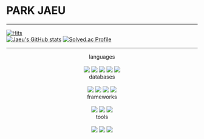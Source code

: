 # PARK JAEU 
***
[![Hits](https://hits.seeyoufarm.com/api/count/incr/badge.svg?url=https%3A%2F%2Fgithub.com%2Fsome1mine%2Fhit-counter&count_bg=%2379C83D&title_bg=%23555555&icon=&icon_color=%23E7E7E7&title=hits&edge_flat=false)](https://hits.seeyoufarm.com)<br>
[![Jaeu's GitHub stats](https://github-readme-stats.vercel.app/api?username=some1mine)](https://github.com/anuraghazra/github-readme-stats)
[![Solved.ac Profile](http://mazassumnida.wtf/api/v2/generate_badge?boj=some1mine)](https://solved.ac/some1mine/)
<!--
**some1mine/some1mine** is a ✨ _special_ ✨ repository because its `README.md` (this file) appears on your GitHub profile.

Here are some ideas to get you started:

- 🔭 I’m currently working on ...
- 🌱 I’m currently learning ...
- 👯 I’m looking to collaborate on ...
- 🤔 I’m looking for help with ...
- 💬 Ask me about ...
- 📫 How to reach me: ...
- 😄 Pronouns: ...
- ⚡ Fun fact: ...
-->
***
<div align = center> languages </div>
<br>
<div align = center> 
  <img src="https://img.shields.io/badge/java-007396?style=for-the-badge&logo=java&logoColor=white"> 
  <img src="https://img.shields.io/badge/javascript-F7DF1E?style=for-the-badge&logo=javascript&logoColor=black"> 
  <img src="https://img.shields.io/badge/html5-E34F26?style=for-the-badge&logo=html5&logoColor=white"> 
  <img src="https://img.shields.io/badge/css-1572B6?style=for-the-badge&logo=css3&logoColor=white"> 
  <img src="https://img.shields.io/badge/python-3776AB?style=for-the-badge&logo=python&logoColor=white"> 
  <br>
</div>


<div align = center> databases </div>
<br>
<div align = center> 
  <img src="https://img.shields.io/badge/oracle-F80000?style=for-the-badge&logo=oracle&logoColor=white"> 
  <img src="https://img.shields.io/badge/mysql-4479A1?style=for-the-badge&logo=mysql&logoColor=white"> 
  <img src="https://img.shields.io/badge/mariaDB-003545?style=for-the-badge&logo=mariaDB&logoColor=white"> 
  <img src="https://img.shields.io/badge/sqlite-003B57?style=for-the-badge&logo=sqlite&logoColor=white">
  <br>
</div>


<div align = center> frameworks </div>
<br>
<div align = center> 
  <img src="https://img.shields.io/badge/spring-6DB33F?style=for-the-badge&logo=spring&logoColor=white"> 
  <img src="https://img.shields.io/badge/spring%20boot-6DB33F?style=for-the-badge&logo=spring%20boot&logoColor=white"> 
  <img src="https://img.shields.io/badge/spring%20security-6DB33F?style=for-the-badge&logo=spring%20security&logoColor=white"> 
  <br>
</div>


<div align = center> tools </div>
<br>
<div align = center>  
  <img src="https://img.shields.io/badge/git-F05032?style=for-the-badge&logo=git&logoColor=white"> 
  <img src="https://img.shields.io/badge/Intellij%20IDEA-000000?style=for-the-badge&logo=intellij%20IDEA&logoColor=white"> 
  <img src="https://img.shields.io/badge/visual%20studio%20code-007ACC?style=for-the-badge&logo=visual%20studio%20code&logoColor=white"> 
  
</div>
